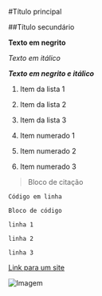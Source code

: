 #Título principal

##Título secundário

**Texto em negrito**

_Texto em itálico_

**_Texto em negrito e itálico_**

1. Item da lista 1

2. Item da lista 2

3. Item da lista 3

4. Item numerado 1

5. Item numerado 2

6. Item numerado 3

> Bloco de citação

`Código em linha`

```
Bloco de código

linha 1

linha 2

linha 3
```

[Link para um site]()

![Imagem]()
